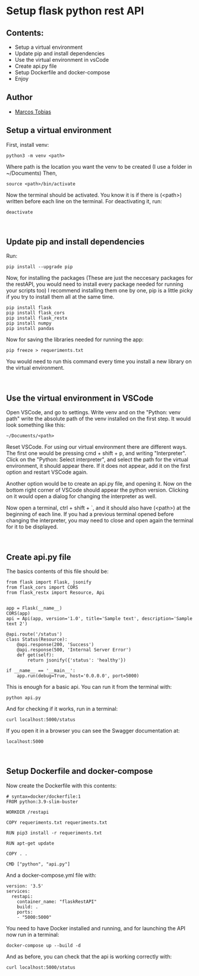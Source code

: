 # Setup flask python rest API
## Contents:
* Setup a virtual environment
* Update pip and install dependencies
* Use the virtual environment in vsCode
* Create api.py file
* Setup Dockerfile and docker-compose
* Enjoy
&nbsp;

## Author
- [Marcos Tobias](https://github.com/MarcosTobias)
&nbsp;


## Setup a virtual environment
First, install venv:
```
python3 -m venv <path>
```
Where path is the location you want the venv to be created (I use a folder in ~/Documents)
Then,
````
source <path>/bin/activate
````
Now the terminal should be activated. You know it is if there is (\<path\>) written before each line on the terminal.
For deactivating it, run:
````
deactivate
````
&nbsp;

## Update pip and install dependencies
Run: 
````
pip install --upgrade pip
````
Now, for installing the packages (These are just the neccesary packages for the restAPI, you would need to install every package needed for running your scripts too) I recommend installing them one by one, pip is a little picky if you try to install them all at the same time.
````
pip install flask
pip install flask_cors
pip install flask_restx
pip install numpy
pip install pandas
````
Now for saving the libraries needed for running the app:
````
pip freeze > requeriments.txt
````
You would need to run this command every time you install a new library on the virtual environment.

&nbsp;

## Use the virtual environment in VSCode
Open VSCode, and go to settings. Write venv and on the "Python: venv path" write the absolute path of the venv installed on the first step. It would look something like this:
````
~/Documents/<path>
````

Reset VSCode. For using our virtual environment there are different ways. The first one would be pressing cmd + shift + p, and writing "Interpreter". Click on the "Python: Select interpreter", and select the path for the virtual environment, it should appear there. If it does not appear, add it on the first option and restart VSCode again.

Another option would be to create an api.py file, and opening it. Now on the bottom right corner of VSCode should appear the python version. Clicking on it would open a dialog for changing the interpreter as well.

Now open a terminal, ctrl + shift + `, and it should also have (\<path\>) at the beginning of each line. If you had a previous terminal opened before changing the interpreter, you may need to close and open again the terminal for it to be displayed.

&nbsp;

## Create api.py file
The basics contents of this file should be:
````
from flask import Flask, jsonify
from flask_cors import CORS
from flask_restx import Resource, Api


app = Flask(__name__)
CORS(app)
api = Api(app, version='1.0', title='Sample text', description='Sample text 2')

@api.route('/status')
class Status(Resource):
    @api.response(200, 'Success')
    @api.response(500, 'Internal Server Error')
    def get(self):
        return jsonify({'status': 'healthy'})

if __name__ == '__main__':
    app.run(debug=True, host='0.0.0.0', port=5000)
````
This is enough for a basic api. You can run it from the terminal with:
````
python api.py
````
And for checking if it works, run in a terminal:
````
curl localhost:5000/status
````
If you open it in a browser you can see the Swagger documentation at:
````
localhost:5000
````
&nbsp;

## Setup Dockerfile and docker-compose
Now create the Dockerfile with this contents:
````
# syntax=docker/dockerfile:1
FROM python:3.9-slim-buster

WORKDIR /restapi

COPY requeriments.txt requeriments.txt

RUN pip3 install -r requeriments.txt

RUN apt-get update

COPY . .

CMD ["python", "api.py"]
````

And a docker-compose.yml file with:
````
version: '3.5'
services:
  restapi:
    container_name: "flaskRestAPI"
    build: .
    ports:
    - "5000:5000"
````

You need to have Docker installed and running, and for launching the API now run in a terminal:
````
docker-compose up --build -d
````

And as before, you can check that the api is working correctly with:
````
curl localhost:5000/status
````


